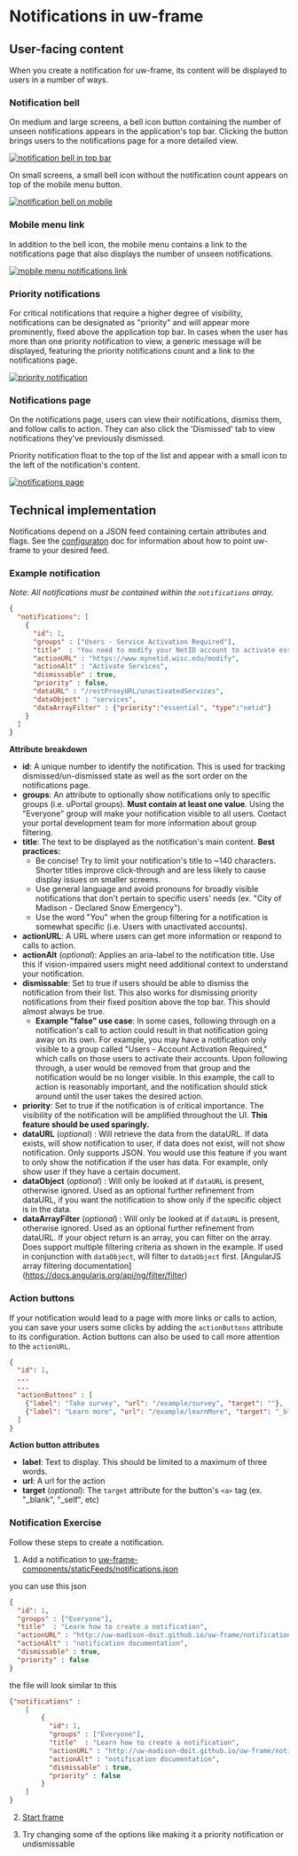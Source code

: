 # Notifications in uw-frame

## User-facing content

When you create a notification for uw-frame, its content will be displayed to users in a number of ways.

### Notification bell

On medium and large screens, a bell icon button containing the number of unseen notifications appears in the application's top bar. Clicking the button
brings users to the notifications page for a more detailed view.

[![notification bell in top bar](./img/notifications/top-bar-bell.png)](img/notifications/top-bar-bell.png)

On small screens, a small bell icon without the notification count appears on top of the mobile menu button.

[![notification bell on mobile](./img/notifications/mobile-bell.png)](img/notifications/mobile-bell.png)

### Mobile menu link

In addition to the bell icon, the mobile menu contains a link to the notifications page that also displays the number of unseen notifications.

[![mobile menu notifications link](./img/notifications/mobile-link.png)](img/notifications/mobile-link.png)

### Priority notifications

For critical notifications that require a higher degree of visibility, notifications can be designated as "priority" and will appear more prominently, fixed above the
application top bar. In cases when the user has more than one priority notification to view, a generic message will be displayed, featuring the priority notifications
count and a link to the notifications page.

[![priority notification](./img/notifications/priority.png)](img/notifications/priority.png)

### Notifications page

On the notifications page, users can view their notifications, dismiss them, and follow calls to action. They can also click the
'Dismissed' tab to view notifications they've previously dismissed.

Priority notification float to the top of the list and appear with a small icon to the left of the notification's content.

[![notifications page](./img/notifications/notifications-page.png)](img/notifications/notifications-page.png)

## Technical implementation

Notifications depend on a JSON feed containing certain attributes and flags. See the [configuraton](configuration.md) doc for information about how to
point uw-frame to your desired feed.

### Example notification

*Note: All notifications must be contained within the `notifications` array.*

```json
{
  "notifications": [
    {
      "id": 1,
      "groups" : ["Users - Service Activation Required"],
      "title"  : "You need to modify your NetID account to activate essential UW Services.",
      "actionURL" : "https://www.mynetid.wisc.edu/modify",
      "actionAlt" : "Activate Services",
      "dismissable" : true,
      "priority" : false,
      "dataURL" : "/restProxyURL/unactivatedServices",
      "dataObject" : "services",
      "dataArrayFilter" : {"priority":"essential", "type":"netid"}
    }
  ]
}
```

**Attribute breakdown**

- **id**: A unique number to identify the notification. This is used for tracking dismissed/un-dismissed state as well as the sort order on the notifications page.
- **groups**: An attribute to optionally show notifications only to specific groups (i.e. uPortal groups). **Must contain at least one value**. Using the "Everyone" group will make
your notification visible to all users. Contact your portal development team for more information about group filtering.
- **title**: The text to be displayed as the notification's main content. **Best practices:**
  - Be concise! Try to limit your notification's title to ~140 characters. Shorter titles improve click-through and are less likely to cause display issues on smaller screens.
  - Use general language and avoid pronouns for broadly visible notifications that don't pertain to specific users' needs (ex. "City of Madison - Declared Snow Emergency").
  - Use the word "You" when the group filtering for a notification is somewhat specific (i.e. Users with unactivated accounts).
- **actionURL**: A URL where users can get more information or respond to calls to action.
- **actionAlt** (*optional*): Applies an aria-label to the notification title. Use this if vision-impaired users might need additional context to understand your notification.
- **dismissable**: Set to true if users should be able to dismiss the notification from their list. This also works for dismissing priority notifications from their fixed position above the top bar.
This should almost always be true.
    - **Example "false" use case**: In some cases, following through on a notification's call to action could result in that notification going away on its own. For example, you may have a notification only visible to a group called
    "Users - Account Activation Required," which calls on those users to activate their accounts. Upon following through, a user would be removed from that group and the notification would be no longer visible. In this example, the call
    to action is reasonably important, and the notification should stick around until the user takes the desired action.
- **priority**: Set to true if the notification is of critical importance. The visibility of the notification will be amplified throughout the UI. **This feature should be used sparingly.**
- **dataURL** (*optional*) : Will retrieve the data from the dataURL.  If data exists, will show notification to user, if data does not exist, will not show notification.  Only supports JSON.  You would use this feature if you want to only show the notification if the user has data.  For example, only show user if they have a certain document.
- **dataObject** (*optional*) : Will only be looked at if `dataURL` is present, otherwise ignored.  Used as an optional further refinement from dataURL, if you want the notification to show only if the specific object is in the data.
- **dataArrayFilter** (*optional*) : Will only be looked at if `dataURL` is present, otherwise ignored.  Used as an optional further refinement from dataURL.  If your object return is an array, you can filter on the array.  Does support multiple filtering criteria as shown in the example.  If used in conjunction with `dataObject`, will filter to `dataObject` first.  [AngularJS array filtering documentation] (https://docs.angularjs.org/api/ng/filter/filter)

### Action buttons

If your notification would lead to a page with more links or calls to action, you can save your users some clicks by adding the `actionButtons` attribute to its configuration.
Action buttons can also be used to call more attention to the `actionURL`.


```json
{
  "id": 1,
  ...
  ...
  "actionButtons" : [
    {"label": "Take survey", "url": "/example/survey", "target": ""},
    {"label": "Learn more", "url": "/example/learnMore", "target": "_blank"}
  ]
}

```

**Action button attributes**

- **label**: Text to display. This should be limited to a maximum of three words.
- **url**: A url for the action
- **target** (*optional*): The `target` attribute for the button's `<a>` tag (ex. "_blank", "_self", etc)

### Notification Exercise
Follow these steps to create a notification.

1. Add a notification to
[uw-frame-components/staticFeeds/notifications.json](https://github.com/UW-Madison-DoIT/uw-frame/blob/master/uw-frame-components/staticFeeds/notifications.json)

you can use this json

```json
{
  "id": 1,
  "groups" : ["Everyone"],
  "title"  : "Learn how to create a notification",
  "actionURL" : "http://uw-madison-doit.github.io/uw-frame/notifications.html",
  "actionAlt" : "notification documentation",
  "dismissable" : true,
  "priority" : false
}
```

the file will look similar to this

```json
{"notifications" :
    [
        {
          "id": 1,
          "groups" : ["Everyone"],
          "title"  : "Learn how to create a notification",
          "actionURL" : "http://uw-madison-doit.github.io/uw-frame/notifications.html",
          "actionAlt" : "notification documentation",
          "dismissable" : true,
          "priority" : false
        }
    ]
}
```
2.  [Start frame](quickstart.md)

3.  Try changing some of the options like making it a priority notification
or undismissable
